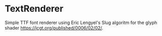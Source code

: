 # TextRenderer
Simple TTF font renderer using Eric Lengyel's Slug algoritm for the glyph shader https://jcgt.org/published/0006/02/02/.
